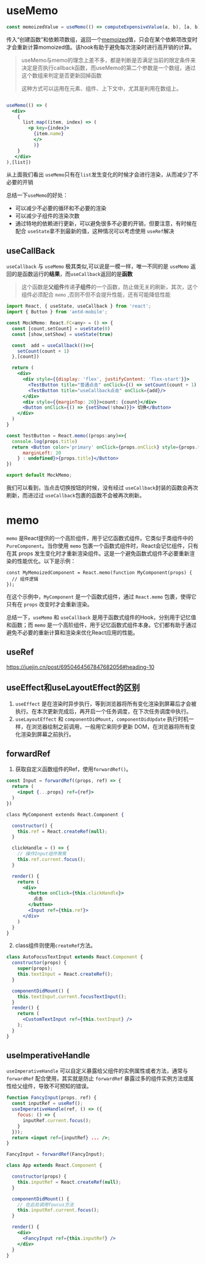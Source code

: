 # useMemo

```js
const memoizedValue = useMemo(() => computeExpensiveValue(a, b), [a, b]);
```

传入“创建函数”和依赖项数组，返回一个[memoized](https://en.wikipedia.org/wiki/Memoization)值，只会在某个依赖项改变时才会重新计算momoized值。该hook有助于避免每次渲染时进行高开销的计算。

> useMemo与memo的理念上差不多，都是判断是否满足当前的限定条件来决定是否执行callback函数，而useMemo的第二个参数是一个数组，通过这个数组来判定是否更新回掉函数
>
> 这种方式可以运用在元素、组件、上下文中，尤其是利用在数组上。

```jsx

useMemo(() => (
  <div>
    {
      list.map((item, index) => (
        <p key={index}>
          {item.name}
          </>
          )}
    }
   </div>
),[list])
```

从上面我们看出 `useMemo`只有在`list`发生变化的时候才会进行渲染，从而减少了不必要的开销

总结一下`useMemo`的好处：

- 可以减少不必要的循环和不必要的渲染
- 可以减少子组件的渲染次数
- 通过特地的依赖进行更新，可以避免很多不必要的开销，但要注意，有时候在配合 `useState`拿不到最新的值，这种情况可以考虑使用 `useRef`解决

## useCallBack

`useCallback` 与 `useMemo` 极其类似,可以说是一模一样，唯一不同的是 `useMemo` 返回的是函数运行的**结果**，而`useCallback`返回的是**函数**

> 这个函数是**父组件**传递**子组件**的一个函数，防止做无关的刷新，其次，这个组件必须配合 `memo` ,否则不但不会提升性能，还有可能降低性能

```jsx
import React, { useState, useCallback } from 'react';
import { Button } from 'antd-mobile';

const MockMemo: React.FC<any> = () => {
  const [count,setCount] = useState(0)
  const [show,setShow] = useState(true)

  const  add = useCallback(()=>{
    setCount(count + 1)
  },[count])

  return (
    <div>
      <div style={{display: 'flex', justifyContent: 'flex-start'}}>
        <TestButton title="普通点击" onClick={() => setCount(count + 1) }/>
        <TestButton title="useCallback点击" onClick={add}/>
      </div>
      <div style={{marginTop: 20}}>count: {count}</div>
      <Button onClick={() => {setShow(!show)}}> 切换</Button>
    </div>
  )
}

const TestButton = React.memo((props:any)=>{
  console.log(props.title)
  return <Button color='primary' onClick={props.onClick} style={props.title === 'useCallback点击' ? {
      marginLeft: 20
    } : undefined}>{props.title}</Button>
})

export default MockMemo;
```

我们可以看到，当点击切换按钮的时候，没有经过 `useCallback`封装的函数会再次刷新，而进过过 `useCallback`包裹的函数不会被再次刷新。

# memo

`memo` 是React提供的一个高阶组件，用于记忆函数式组件。它类似于类组件中的 `PureComponent`。当你使用 `memo` 包裹一个函数式组件时，React会记忆组件，只有在其 props 发生变化时才重新渲染组件。这是一个避免函数式组件不必要重新渲染的性能优化。以下是示例：

```react
const MyMemoizedComponent = React.memo(function MyComponent(props) {
  // 组件逻辑
});
```

在这个示例中，`MyComponent` 是一个函数式组件，通过 `React.memo` 包裹，使得它只有在 `props` 改变时才会重新渲染。

总结一下，`useMemo` 和 `useCallback` 是用于函数式组件的Hook，分别用于记忆值和函数；而 `memo` 是一个高阶组件，用于记忆函数式组件本身。它们都有助于通过避免不必要的重新计算和渲染来优化React应用的性能。

## useRef

https://juejin.cn/post/6950464567847682056#heading-10

## useEffect和useLayoutEffect的区别

1. `useEffect` 是在渲染时异步执行，等到浏览器将所有变化渲染到屏幕后才会被执行。在本次更新完成后，再开启一个任务调度，在下次任务调度中执行。
2. `useLayoutEffect` 和 `componentDidMount`，`componentDidUpdate` 执行时机一样，在浏览器绘制之前调用，一般用它来同步更新 DOM，在浏览器将所有变化渲染到屏幕之前执行。

## forwardRef

1. 获取自定义函数组件的Ref，使用`forwardRef()`。

```jsx
const Input = forwardRef((props, ref) => {
  return (
    <input {...props} ref={ref}>
  )
})

class MyComponent extends React.Component {

  constructor() {
    this.ref = React.createRef(null);
  }

  clickHandle = () => {
    // 操作Input组件聚焦
    this.ref.current.focus();
  }

  render() {
    return (
      <div>
        <button onClick={this.clickHandle}>
          点击
        </button>
        <Input ref={this.ref}>
      </div>
    )
  }
}
```

2. class组件则使用`createRef`方法。

```jsx
class AutoFocusTextInput extends React.Component {
  constructor(props) {
    super(props);
    this.textInput = React.createRef();
  }

  componentDidMount() {
    this.textInput.current.focusTextInput();
  }
  render() {
    return (
      <CustomTextInput ref={this.textInput} />
    );
  }
}
```

## useImperativeHandle

`useImperativeHandle` 可以自定义暴露给父组件的实例属性或者方法，通常与 `forwardRef` 配合使用，其实就是防止 `forwardRef` 暴露过多的组件实例方法或属性给父组件，导致不可预知的错误。

```jsx
function FancyInput(props, ref) {
  const inputRef = useRef();
  useImperativeHandle(ref, () => ({
    focus: () => {
      inputRef.current.focus();
    }
  }));
  return <input ref={inputRef} ... />;
}

FancyInput = forwardRef(FancyInput);

class App extends React.Component {

  constructor(props) {
    this.inputRef = React.createRef(null);
  }

  componentDidMount() {
    // 在此处调用foucus方法
    this.inputRef.current.focus();
  }

  render() {
    <div>
      <FancyInput ref={this.inputRef} />
    </div>
  }
}
```

